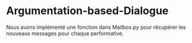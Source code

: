# Argumentation-based-Dialogue

Nous avons implémenté une fonction dans Mailbox.py pour récupérer les nouveaux messages pour chaque performative.